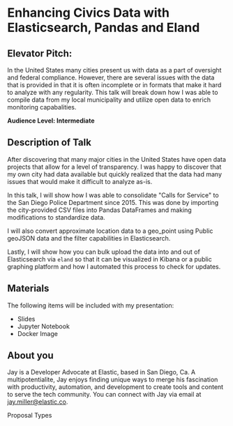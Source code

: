 # Enhancing Civics Data with Elasticsearch, Pandas and Eland #

## Elevator Pitch: ##

In the United States many cities present us with data as a part of oversight and federal compliance. However, there are several issues with the data that is provided in that it is often incomplete or in formats that make it hard to analyze with any regularity. This talk will break down how I was able to compile data from my local municipality and utilize open data to enrich monitoring capabalities.

**Audience Level: Intermediate**

## Description of Talk ##
After discovering that many major cities in the United States have open data projects that allow for a level of transparency. I was happy to discover that my own city had data available but quickly realized that the data had many issues that would make it difficult to analyze as-is.

In this talk, I will show how I was able to consolidate "Calls for Service" to the San Diego Police Department since 2015. This was done by importing the city-provided CSV files into Pandas DataFrames and making modifications to standardize data.

I will also convert approximate location data to a geo_point using Public geoJSON data and the filter capabilities in Elasticsearch. 

Lastly, I will show how you can bulk upload the data into and out of Elasticsearch via `eland` so that it can be visualized in Kibana or a public graphing platform and how I automated this process to check for updates.

## Materials ##

The following items will be included with my presentation:

- Slides
- Jupyter Notebook
- Docker Image

## About you ##

Jay is a Developer Advocate at Elastic, based in San Diego, Ca. A multipotentialite, Jay enjoys finding unique ways to merge his fascination with productivity, automation, and development to create tools and content to serve the tech community. You can connect with Jay via email at jay.miller@elastic.co.

Proposal Types

